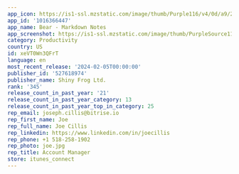 ```yaml
---
app_icon: https://is1-ssl.mzstatic.com/image/thumb/Purple116/v4/0d/a9/2c/0da92c40-d050-6e06-4121-04def49d55aa/AppIcon-0-0-1x_U007epad-0-0-0-10-0-0-85-220.png/1024x1024bb.png
app_id: '1016366447'
app_name: Bear - Markdown Notes
app_screenshot: https://is1-ssl.mzstatic.com/image/thumb/PurpleSource116/v4/fe/8a/90/fe8a901b-ce83-c083-8f61-89cc8139e0f3/40a0bc48-189b-4516-bd00-be7a262aaa6c_Markdown_-_iPhone_6.5_U0022.png/1284x2778bb.png
category: Productivity
country: US
id: xeVT0Wn3QFrT
language: en
most_recent_release: '2024-02-05T00:00:00'
publisher_id: '527618974'
publisher_name: Shiny Frog Ltd.
rank: '345'
release_count_in_past_year: '21'
release_count_in_past_year_category: 13
release_count_in_past_year_top_in_category: 25
rep_email: joseph.cillis@bitrise.io
rep_first_name: Joe
rep_full_name: Joe Cillis
rep_linkedin: https://www.linkedin.com/in/joecillis
rep_phone: +1 518-258-1902
rep_photo: joe.jpg
rep_title: Account Manager
store: itunes_connect
---
```

